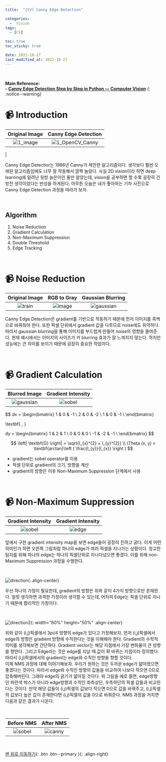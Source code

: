 ```yaml
---
title:  "[CV] Canny Edge Detection" 

categories:
  -  Vision
tags:
  - [CS]

toc: true
toc_sticky: true

date: 2022-10-27
last_modified_at: 2022-10-27
---
```


<br>

**Main Reference: <br>- [Canny Edge Detection Step by Step in Python — Computer Vision](https://towardsdatascience.com/canny-edge-detection-step-by-step-in-python-computer-vision-b49c3a2d8123)**
{: .notice--warning}

# 📹 Introduction

| Original Image | Canny Edge Detection |
|:-:|:-:|
|![1_image](https://user-images.githubusercontent.com/96368476/198345323-88f3c335-d2b4-416b-a246-c942b9b45d2c.jpg)|![1_OpenCV_Canny](https://user-images.githubusercontent.com/96368476/198345329-229ef3dd-0b78-43fb-bc4c-3c9deb75c481.jpg)
|

Canny Edge Detectior는 1986년 Canny가 제안한 알고리즘이다. 생각보다 훨씬 오래된 알고리즘임에도 너무 잘 작동해서 깜짝 놀랐다. 사실 2D vision이라 하면 deep learning에 밀려난 뒷방 늙은이인 줄만 알았는데, vision을 공부하면 할 수록 굉장히 건방진 생각이었다는 반성을 하게된다. 아무튼 오늘은 내가 좋아하는 기차 사진으로 Canny Edge Detection 과정을 따라가 보자.

<br>

## Algorithm

1. Noise Reduction
2. Gradient Calculation
3. Non-Maximum Suppression
4. Double Threshold
5. Edge Tracking


<br>


# 📹 Noise Reduction

| Original Image | RGB to Gray | Gaussian Blurring |
|:-:|:-:|:-:|
|![train](https://user-images.githubusercontent.com/96368476/198351762-5f5e3478-9da7-4521-8343-4de8c87bfc70.jpeg)|![image](https://user-images.githubusercontent.com/96368476/198351779-e1372a28-7ace-405b-b06c-04683570fb2b.jpg)|![gaussian](https://user-images.githubusercontent.com/96368476/198351786-30363a61-b91c-400f-a4df-8c53e90ef986.jpg)|

Canny Edge Detection은 gradient를 기반으로 작동하기 때문에 먼저 이미지를 흑백으로 바꿔줘야 한다. 또한 픽셀 단위에서 gradient 값을 다루므로 noise에도 취약하다. 따라서 gaussian blurring을 통해 이미지를 부드럽게 만들어 noise의 영향을 줄여준다. 현재 예시에서는 이미지의 사이즈가 커 blurring 효과가 잘 느껴지지 않는다. 하지만 성능에는 큰 차이를 보이기 때문에 굉장히 중요한 작업이다.


<br>

# 📹 Gradient Calculation

| Blurred Image | Gradient Intensity |
|:-:|:-:|
|![gaussian](https://user-images.githubusercontent.com/96368476/198351786-30363a61-b91c-400f-a4df-8c53e90ef986.jpg)|![sobel](https://user-images.githubusercontent.com/96368476/198354252-371c8383-d88b-4c91-906b-c7755a09ff59.jpg)|


$$ dx = \begin{bmatrix}
1 & 0 & -1 \\
2 & 0 & -2 \\
1 & 0 & -1 \\
\end{bmatrix}

\textbf{    ,   }

dy = \begin{bmatrix}
1 & 2 & 1 \\
0 & 0 & 0 \\
-1 & -2 & -1 \\
\end{bmatrix}  $$

$$ \left| \textbf{G} \right| = \sqrt{I_{x}^{2} + I_{y}^{2}} \\
\Theta (x, y) = \textbf{arctan}\left ( \frac{I_{y}}{I_{x}} \right ) $$

- gradient는 sobel operator를 이용
- 픽셀 단위로 gradient의 크기, 방향을 계산
- gradient의 방향은 이후 Non-Maximum Suppression 단계에서 사용




<br>


# 📹 Non-Maximum Suppression

| Gradient Intensity | Gradient Intensity |
|:-:|:-:|
|![sobel](https://user-images.githubusercontent.com/96368476/198354252-371c8383-d88b-4c91-906b-c7755a09ff59.jpg)|![edge](https://user-images.githubusercontent.com/96368476/198356109-4b5fea0e-cf0a-43fc-88a7-e9140a16d4fb.png)|

앞에서 구한 gradient intensity map을 보면 edge들이 굉장히 진하고 굵다. 이게 어떤 의미인가 하면 오른쪽 그림처럼 하나의 edge가 여러 픽셀을 지나가는 상황이다. 정교한 탐지를 위해 하나의 edge는 하나의 픽셀단위로 지나다녔으면 좋겠다. 이를 위해 non-Maximum Suppression 과정을 수행한다.

<br>

![direction](https://user-images.githubusercontent.com/96368476/198357443-de917165-8128-4a17-aac3-5ed139932b3e.jpg){:.align-center}

우선 하나의 가정이 필요한데, gradient의 방향은 위와 같이 4가지 방향으로만 존재한다. 얼핏 생각하면 과격한 가정이라 생각할 수 있는데, 어차피 Edge는 픽셀 단위로 지나기 때문에 합리적인 가정이다.

<br>

![direction2](https://user-images.githubusercontent.com/96368476/198358486-8795b1f2-d015-4653-9f31-a8a9fca9e961.png){: width="60%" height="50%" .align-center}

위와 같이 (i,j)픽셀에서 3pi/4 방향의 edge가 있다고 가정해보자. 먼저 (i,j)픽셀에서 edge의 방향은 gradient 방향에 수직한다는 것을 이해해야 한다. Gradient의 수학적 의미를 생각해보면 간단하다. Gradient vector는 해당 지점에서 가장 변화율이 큰 방향을 향한다. 그리고 Edge라는 것은 edge를 지날 때 값이 확 바뀌는 지점이라 정의했다. 따라서 (i,j)픽셀에서의 gradient는 edge와 수직인 방향을 향할 것이다.  <br>이제 NMS 과정에 대해 이야기해보자. 우리가 원하는 것은 두꺼운 edge가 얇아졌으면 좋겠다는 것이다. 따라서 edge와 수직인 방향의 값들을 비교하여 나보다 작으면 0으로 압축해버린다. 그래야 edge의 굵기가 얇아질 것이다. 위 그림을 예로 들면, edge방향인 파란색 박스가 아니라 edge방향과 수직인 좌측상단, 우측하단의 픽셀 값들과 비교한다는 것이다. 만약 해당 값들이 (i,j)픽셀의 값보다 작으면 0으로 값을 바꿔주고, (i,j)픽셀의 값보다 높은 값이 존재한다면 (i,j)픽셀의 값을 0으로 바꿔준다. NMS 과정을 거치면 다음과 같은 결과가 나온다. 

<br>

| Before NMS | After NMS |
|:-:|:-:|
|![sobel](https://user-images.githubusercontent.com/96368476/198354252-371c8383-d88b-4c91-906b-c7755a09ff59.jpg)|![canny](https://user-images.githubusercontent.com/96368476/198362678-13477228-e139-46ae-9fe2-e6f391f6bc1d.jpg)|



<br>




[맨 위로 이동하기](#){: .btn .btn--primary }{: .align-right}